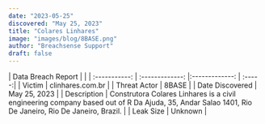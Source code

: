 ```yaml
---
date: "2023-05-25"
discovered: "May 25, 2023"
title: "Colares Linhares"
image: "images/blog/8BASE.png"
author: "Breachsense Support"
draft: false
---
```


| Data Breach Report           |              | 
| :-----------: | :-------------:     |:-------------:    | :-----:|
| Victim      | clinhares.com.br      | 
| Threat Actor      | 8BASE      | 
| Date Discovered      | May 25, 2023      | 
| Description      | Construtora Colares Linhares is a civil engineering company based out of R Da Ajuda, 35, Andar Salao 1401, Rio De Janeiro, Rio De Janeiro, Brazil.      | 
| Leak Size      | Unknown      | 

